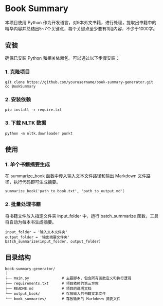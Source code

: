<!--
 * @Author: DengYH
 * @Date: 2025-05-06 19:58:38
-->
# Book Summary

本项目使用 Python 作为开发语言，对9本外文书籍，进行处理，提取出书籍中的精华内容并总结出5~7个关键点，每个关键点至少要有3段内容，不少于1000字。

## 安装

确保已安装 Python 和相关依赖包。可以通过以下步骤安装：

### 1. 克隆项目

```
git clone https://github.com/yourusername/book-summary-generator.git
cd BookSummary
```

### 2. 安装依赖
```
pip install -r require.txt
```

### 3. 下载 NLTK 数据
```
python -m nltk.downloader punkt
```

## 使用
### 1. 单个书籍摘要生成
在 summarize_book 函数中传入输入文本文件路径和输出 Markdown 文件路径，执行代码即可生成摘要。
```
summarize_book('path_to_book.txt', 'path_to_output.md')
```

### 2. 批量处理书籍
将书籍文件放入指定文件夹 input_folder 中，运行 batch_summarize 函数，工具将自动为每本书生成摘要。
```
input_folder = '输入文本文件夹'
output_folder = '输出摘要文件夹'
batch_summarize(input_folder, output_folder)
```

## 目录结构
```
book-summary-generator/
│
├── main.py               # 主要脚本，包含所有函数定义和执行逻辑
├── requirements.txt      # 项目依赖的第三方库
├── README.md             # 项目的说明文档
└── output_book/          # 存放输入的书籍文本文件
└── book_summaries/       # 存放输出的 Markdown 摘要文件
```